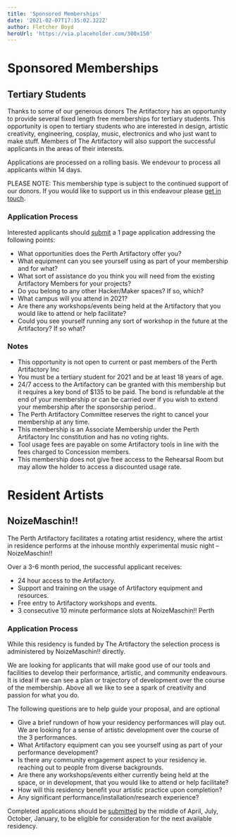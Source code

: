 ```yaml
---
title: 'Sponsored Memberships'
date: '2021-02-07T17:35:02.322Z'
author: Fletcher Boyd
heroUrl: 'https://via.placeholder.com/300x150'
---
```


# Sponsored Memberships

## Tertiary Students

Thanks to some of our generous donors The Artifactory has an opportunity to provide several fixed length free memberships for tertiary students. This opportunity is open to tertiary students who are interested in design, artistic creativity, engineering, cosplay, music, electronics and who just want to make stuff.  Members of The Artifactory will also support the successful applicants in the areas of their interests.

Applications are processed on a rolling basis. We endevour to process all applicants within 14 days.

PLEASE NOTE: This membership type is subject to the continued support of our donors. If you would like to support us in this endeavour please [get in touch](mailto:treasurer@artifactory.org.au "Email the Treasurer").

### Application Process

Interested applicants should [submit](mailto:apply@artifactory.org.au) a 1 page application addressing the following points:

* What opportunities does the Perth Artifactory offer you?
* What equipment can you see yourself using as part of your membership and for what?
* What sort of assistance do you think you will need from the existing Artifactory Members for your projects?
* Do you belong to any other Hacker/Maker spaces? If so, which?
* What campus will you attend in 2021?
* Are there any workshops/events being held at the Artifactory that you would like to attend or help facilitate?
* Could you see yourself running any sort of workshop in the future at the Artifactory? If so what?

### Notes

* This opportunity is not open to current or past members of the Perth Artifactory Inc
* You must be a tertiary student for 2021 and be at least 18 years of age.
* 24/7 access to the Artifactory can be granted with this membership but it requires a key bond of $135 to be paid. The bond is refundable at the end of your membership or can be carried over if you wish to extend your membership after the sponsorship period..
* The Perth Artifactory Committee reserves the right to cancel your membership at any time.
* This membership is an Associate Membership under the Perth Artifactory Inc constitution and has no voting rights.
* Tool usage fees are payable on some Artifactory tools in line with the fees charged to Concession members.
* This membership does not give free access to the Rehearsal Room but may allow the holder to access a discounted usage rate.

# Resident Artists

## NoizeMaschin!!

The Perth Artifactory facilitates a rotating artist residency, where the artist in residence performs at the inhouse monthly experimental music night – NoizeMaschin!!

Over a 3-6 month period, the successful applicant receives:

* 24 hour access to the Artifactory.
* Support and training on the usage of Artifactory equipment and resources.
* Free entry to Artifactory workshops and events.
* 3 consecutive 10 minute performance slots at NoizeMaschin!! Perth

### Application Process

While this residency is funded by The Artifactory the selection process is administered by NoizeMaschin!! directly.

We are looking for applicants that will make good use of our tools and facilities to develop their performance, artistic, and community endeavours. It is ideal if we can see a plan or trajectory of development over the course of the membership. Above all we like to see a spark of creativity and passion for what you do.

The following questions are to help guide your proposal, and are optional

* Give a brief rundown of how your residency performances will play out. We are looking for a sense of artistic development over the course of the 3 performances.
* What Artifactory equipment can you see yourself using as part of your performance development?
* Is there any community engagement aspect to your residency ie. reaching out to people from diverse backgrounds.
* Are there any workshops/events either currently being held at the space, or in development, that you would like to attend or help facilitate?
* How will this residency benefit your artistic practice upon completion?
* Any significant performance/installation/research experience?

Completed applications should be [submitted](mailto:noizemaschinperth@gmail.com) by the middle of April, July, October, January, to be eligible for consideration for the next available residency.
